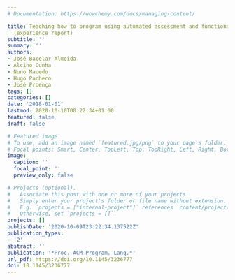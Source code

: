 ```yaml
---
# Documentation: https://wowchemy.com/docs/managing-content/

title: Teaching how to program using automated assessment and functional glossy games
  (experience report)
subtitle: ''
summary: ''
authors:
- José Bacelar Almeida
- Alcino Cunha
- Nuno Macedo
- Hugo Pacheco
- José Proença
tags: []
categories: []
date: '2018-01-01'
lastmod: 2020-10-10T00:22:34+01:00
featured: false
draft: false

# Featured image
# To use, add an image named `featured.jpg/png` to your page's folder.
# Focal points: Smart, Center, TopLeft, Top, TopRight, Left, Right, BottomLeft, Bottom, BottomRight.
image:
  caption: ''
  focal_point: ''
  preview_only: false

# Projects (optional).
#   Associate this post with one or more of your projects.
#   Simply enter your project's folder or file name without extension.
#   E.g. `projects = ["internal-project"]` references `content/project/deep-learning/index.md`.
#   Otherwise, set `projects = []`.
projects: []
publishDate: '2020-10-09T23:22:34.137522Z'
publication_types:
- '2'
abstract: ''
publication: '*Proc. ACM Program. Lang.*'
url_pdf: https://doi.org/10.1145/3236777
doi: 10.1145/3236777
---
```

